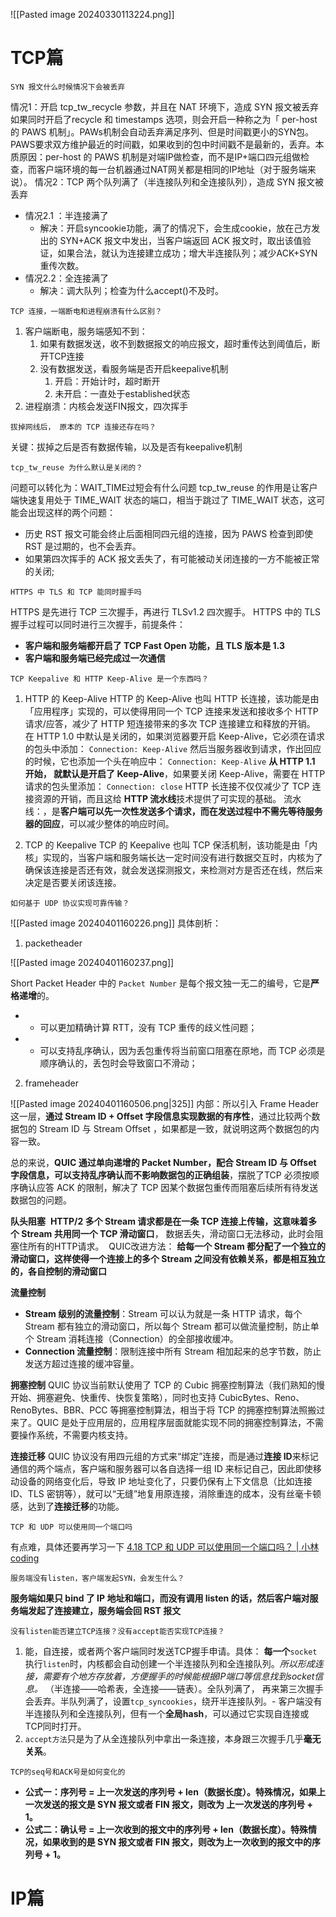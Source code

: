 ![[Pasted image 20240330113224.png]]


# TCP篇

```ad-question
SYN 报文什么时候情况下会被丢弃
```
情况1：开启 tcp_tw_recycle 参数，并且在 NAT 环境下，造成 SYN 报文被丢弃
	如果同时开启了recycle 和 timestamps 选项，则会开启一种称之为「 per-host 的 PAWS 机制」。PAWs机制会自动丢弃满足序列、但是时间戳更小的SYN包。 PAWS要求双方维护最近的时间戳，如果收到的包中时间戳不是最新的，丢弃。本质原因：per-host 的 PAWS 机制是对端IP做检查，而不是IP+端口四元组做检查，而客户端环境的每一台机器通过NAT网关都是相同的IP地址（对于服务端来说）。
情况2：TCP 两个队列满了（半连接队列和全连接队列），造成 SYN 报文被丢弃
- 情况2.1 ：半连接满了
	- 解决：开启syncookie功能，满了的情况下，会生成cookie，放在己方发出的 SYN+ACK 报文中发出，当客户端返回 ACK 报文时，取出该值验证，如果合法，就认为连接建立成功；增大半连接队列；减少ACK+SYN重传次数。
- 情况2.2：全连接满了
	- 解决：调大队列；检查为什么accept()不及时。
```ad-question
TCP 连接，一端断电和进程崩溃有什么区别？
```
1. 客户端断电，服务端感知不到：
	1. 如果有数据发送，收不到数据报文的响应报文，超时重传达到阈值后，断开TCP连接
	2. 没有数据发送，看服务端是否开启keepalive机制
		1. 开启：开始计时，超时断开
		2. 未开启：一直处于established状态
2. 进程崩溃：内核会发送FIN报文，四次挥手

```ad-question
拔掉网线后， 原本的 TCP 连接还存在吗？
```
关键：拔掉之后是否有数据传输，以及是否有keepalive机制
```ad-question
tcp_tw_reuse 为什么默认是关闭的？
```
问题可以转化为：WAIT_TIME过短会有什么问题
tcp_tw_reuse 的作用是让客户端快速复用处于 TIME_WAIT 状态的端口，相当于跳过了 TIME_WAIT 状态，这可能会出现这样的两个问题：
- 历史 RST 报文可能会终止后面相同四元组的连接，因为 PAWS 检查到即使 RST 是过期的，也不会丢弃。
- 如果第四次挥手的 ACK 报文丢失了，有可能被动关闭连接的一方不能被正常的关闭;
```ad-question
HTTPS 中 TLS 和 TCP 能同时握手吗
```
HTTPS 是先进行 TCP 三次握手，再进行 TLSv1.2 四次握手。
HTTPS 中的 TLS 握手过程可以同时进行三次握手，前提条件：
- **客户端和服务端都开启了 TCP Fast Open 功能，且 TLS 版本是 1.3**
- **客户端和服务端已经完成过一次通信**

```ad-question
TCP Keepalive 和 HTTP Keep-Alive 是一个东西吗？
```
1. HTTP 的 Keep-Alive
HTTP 的 Keep-Alive 也叫 HTTP 长连接，该功能是由「应用程序」实现的，可以使得用同一个 TCP 连接来发送和接收多个 HTTP 请求/应答，减少了 HTTP 短连接带来的多次 TCP 连接建立和释放的开销。
在 HTTP 1.0 中默认是关闭的，如果浏览器要开启 Keep-Alive，它必须在请求的包头中添加：
`Connection: Keep-Alive`
然后当服务器收到请求，作出回应的时候，它也添加一个头在响应中：
`Connection: Keep-Alive`
**从 HTTP 1.1 开始， 就默认是开启了 Keep-Alive**，如果要关闭 Keep-Alive，需要在 HTTP 请求的包头里添加：
`Connection: close`
HTTP 长连接不仅仅减少了 TCP 连接资源的开销，而且这给 **HTTP 流水线**技术提供了可实现的基础。
流水线：，是**客户端可以先一次性发送多个请求，而在发送过程中不需先等待服务器的回应**，可以减少整体的响应时间。

2. TCP 的 Keepalive 
TCP 的 Keepalive 也叫 TCP 保活机制，该功能是由「内核」实现的，当客户端和服务端长达一定时间没有进行数据交互时，内核为了确保该连接是否还有效，就会发送探测报文，来检测对方是否还在线，然后来决定是否要关闭该连接。

```ad-question
如何基于 UDP 协议实现可靠传输？
```
![[Pasted image 20240401160226.png]]
具体剖析：
1. packetheader

![[Pasted image 20240401160237.png]]

Short Packet Header 中的 `Packet Number` 是每个报文独一无二的编号，它是**严格递增**的。
- - 可以更加精确计算 RTT，没有 TCP 重传的歧义性问题；
- - 可以支持乱序确认，因为丢包重传将当前窗口阻塞在原地，而 TCP 必须是顺序确认的，丢包时会导致窗口不滑动；

2. frameheader

![[Pasted image 20240401160506.png|325]]
内部：所以引入 Frame Header 这一层，**通过 Stream ID + Offset 字段信息实现数据的有序性**，通过比较两个数据包的 Stream ID 与 Stream Offset ，如果都是一致，就说明这两个数据包的内容一致。

总的来说，**QUIC 通过单向递增的 Packet Number，配合 Stream ID 与 Offset 字段信息，可以支持乱序确认而不影响数据包的正确组装**，摆脱了TCP 必须按顺序确认应答 ACK 的限制，解决了 TCP 因某个数据包重传而阻塞后续所有待发送数据包的问题。

**队头阻塞**
 **HTTP/2 多个 Stream 请求都是在一条 TCP 连接上传输，这意味着多个 Stream 共用同一个 TCP 滑动窗口**， 数据丢失，滑动窗口无法移动，此时会阻塞住所有的HTTP请求。
 QUIC改进方法： **给每一个 Stream 都分配了一个独立的滑动窗口，这样使得一个连接上的多个 Stream 之间没有依赖关系，都是相互独立的，各自控制的滑动窗口**

**流量控制**
- **Stream 级别的流量控制**：Stream 可以认为就是一条 HTTP 请求，每个 Stream 都有独立的滑动窗口，所以每个 Stream 都可以做流量控制，防止单个 Stream 消耗连接（Connection）的全部接收缓冲。
- **Connection 流量控制**：限制连接中所有 Stream 相加起来的总字节数，防止发送方超过连接的缓冲容量。

**拥塞控制**
QUIC 协议当前默认使用了 TCP 的 Cubic 拥塞控制算法（我们熟知的慢开始、拥塞避免、快重传、快恢复策略），同时也支持 CubicBytes、Reno、RenoBytes、BBR、PCC 等拥塞控制算法，相当于将 TCP 的拥塞控制算法照搬过来了。QUIC 是处于应用层的，应用程序层面就能实现不同的拥塞控制算法，不需要操作系统，不需要内核支持。

**连接迁移**
QUIC 协议没有用四元组的方式来“绑定”连接，而是通过**连接 ID**来标记通信的两个端点，客户端和服务器可以各自选择一组 ID 来标记自己，因此即使移动设备的网络变化后，导致 IP 地址变化了，只要仍保有上下文信息（比如连接 ID、TLS 密钥等），就可以“无缝”地复用原连接，消除重连的成本，没有丝毫卡顿感，达到了**连接迁移**的功能。

```ad-question
TCP 和 UDP 可以使用同一个端口吗
```
有点难，具体还要再学习一下
[4.18 TCP 和 UDP 可以使用同一个端口吗？ | 小林coding](https://xiaolincoding.com/network/3_tcp/port.html#tcp-%E5%92%8C-udp-%E5%8F%AF%E4%BB%A5%E5%90%8C%E6%97%B6%E7%BB%91%E5%AE%9A%E7%9B%B8%E5%90%8C%E7%9A%84%E7%AB%AF%E5%8F%A3%E5%90%97)

```ad-question
服务端没有listen，客户端发起SYN，会发生什么？
```
**服务端如果只 bind 了 IP 地址和端口，而没有调用 listen 的话，然后客户端对服务端发起了连接建立，服务端会回 RST 报文**
```ad-question
没有listen能否建立TCP连接？没有accept能否实现TCP连接？
```
1. 能，自连接，或者两个客户端同时发送TCP握手申请。具体：
   **每一个**`socket`执行`listen`时，内核都会自动创建一个半连接队列和全连接队列。*所以形成连接，需要有个地方存放着，方便握手的时候能根据IP端口等信息找到socket信息。*
   （半连接——哈希表，全连接——链表）。全队列满了， 再来第三次握手会丢弃。半队列满了，设置`tcp_syncookies`，绕开半连接队列。- 客户端没有半连接队列和全连接队列，但有一个**全局hash**，可以通过它实现自连接或TCP同时打开。
1.  `accept方法`只是为了从全连接队列中拿出一条连接，本身跟三次握手几乎**毫无关系**。

```ad-question
TCP的seq号和ACK号是如何变化的
```
- **公式一：序列号 = 上一次发送的序列号 + len（数据长度）。特殊情况，如果上一次发送的报文是 SYN 报文或者 FIN 报文，则改为 上一次发送的序列号 + 1。**
- **公式二：确认号 = 上一次收到的报文中的序列号 + len（数据长度）。特殊情况，如果收到的是 SYN 报文或者 FIN 报文，则改为上一次收到的报文中的序列号 + 1。**



# IP篇